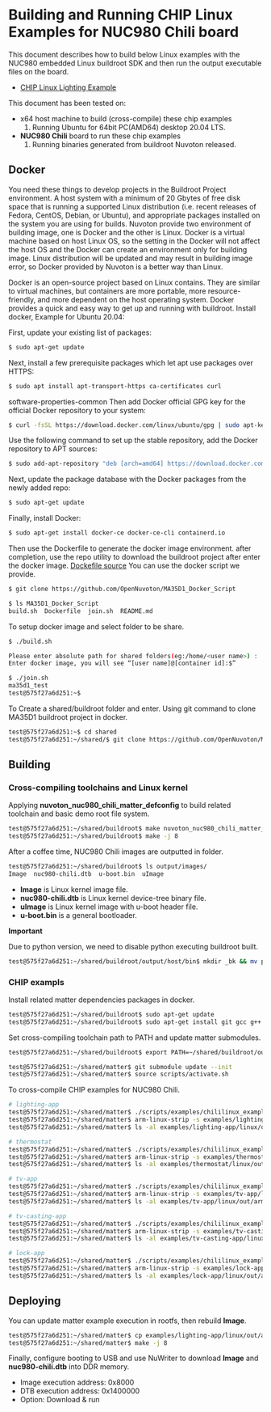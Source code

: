 # Building and Running CHIP Linux Examples for NUC980 Chili board

This document describes how to build below Linux examples with the NUC980 embedded
Linux buildroot SDK and then run the output executable files on the board.

-   [CHIP Linux Lighting Example](../../examples/lighting-app/linux/README.md)

This document has been tested on:

-   x64 host machine to build (cross-compile) these chip examples
    1.  Running Ubuntu for 64bit PC(AMD64) desktop 20.04 LTS.
-   **NUC980 Chili** board to run these chip examples
    1.  Running binaries generated from buildroot Nuvoton released.

## Docker

You need these things to develop projects in the Buildroot Project environment. A host system with a minimum of 20 Gbytes of free disk space that is running a supported Linux distribution (i.e. recent releases of Fedora, CentOS, Debian, or Ubuntu), and appropriate packages installed on the system you are using for builds. Nuvoton provide two environment of building image, one is Docker and the other is Linux. Docker is a virtual machine based on host Linux OS, so the setting in the Docker will not affect the host OS and the Docker can create an environment only for building image. Linux distribution will be updated and may result in building image error, so Docker provided by Nuvoton is a better way than Linux.

Docker is an open-source project based on Linux contains. They are similar to virtual machines, but containers are more portable, more resource-friendly, and more dependent on the host operating system. Docker provides a quick and easy way to get up and running with buildroot. Install docker, Example for Ubuntu 20.04:

First, update your existing list of packages:

```bash
$ sudo apt-get update
```

Next, install a few prerequisite packages which let apt use packages over HTTPS:

```bash
$ sudo apt install apt-transport-https ca-certificates curl
```

software-properties-common
Then add Docker official GPG key for the official Docker repository to your system:

```bash
$ curl -fsSL https://download.docker.com/linux/ubuntu/gpg | sudo apt-key add -
```

Use the following command to set up the stable repository, add the Docker repository to APT sources:

```bash
$ sudo add-apt-repository "deb [arch=amd64] https://download.docker.com/linux/ubuntu focal stable"
```

Next, update the package database with the Docker packages from the newly added repo:

```bash
$ sudo apt-get update
```

Finally, install Docker:

```bash
$ sudo apt-get install docker-ce docker-ce-cli containerd.io
```

Then use the Dockerfile to generate the docker image environment. after completion, use the repo utility to download the buildroot project after enter the docker image. [Dockefile source](https://github.com/OpenNuvoton/MA35D1_Docker_Script.git) You can use the docker script we provide.

```bash
$ git clone https://github.com/OpenNuvoton/MA35D1_Docker_Script

$ ls MA35D1_Docker_Script
build.sh  Dockerfile  join.sh  README.md
```

To setup docker image and select folder to be share.

```bash
$ ./build.sh

Please enter absolute path for shared folders(eg:/home/<user name>) :
Enter docker image, you will see “[user name]@[container id]:$”

$ ./join.sh
ma35d1_test
test@575f27a6d251:~$
```

To Create a shared/buildroot folder and enter. Using git command to clone MA35D1 buildroot project in docker.
```bash
test@575f27a6d251:~$ cd shared
test@575f27a6d251:~/shared/$ git clone https://github.com/OpenNuvoton/MA35D1_Buildroot.git buildroot
```

## Building

### Cross-compiling toolchains and Linux kernel

Applying **nuvoton_nuc980_chili_matter_defconfig** to build related toolchain and basic demo root file system.
```bash
test@575f27a6d251:~/shared/buildroot$ make nuvoton_nuc980_chili_matter_defconfig
test@575f27a6d251:~/shared/buildroot$ make -j 8
```

After a coffee time, NUC980 Chili images are outputted in folder.
```bash
test@575f27a6d251:~/shared/buildroot$ ls output/images/
Image  nuc980-chili.dtb  u-boot.bin  uImage
```
- **Image** is Linux kernel image file.
- **nuc980-chili.dtb** is Linux kernel device-tree binary file.
- **uImage** is Linux kernel image with u-boot header file.
- **u-boot.bin** is a general bootloader.

**Important**

Due to python version, we need to disable python executing buildroot built.
```bash
test@575f27a6d251:~/shared/buildroot/output/host/bin$ mkdir _bk && mv python3  python3.9 _bk
```

### CHIP exampls

Install related matter dependencies packages in docker.
```bash
test@575f27a6d251:~/shared/buildroot$ sudo apt-get update
test@575f27a6d251:~/shared/buildroot$ sudo apt-get install git gcc g++ python pkg-config libssl-dev libdbus-1-dev libglib2.0-dev libavahi-client-dev ninja-build python3-venv python3-dev python3-pip unzip libgirepository1.0-dev libcairo2-dev libreadline-dev libssl-dev
```

Set cross-compiling toolchain path to PATH and update matter submodules.
```bash
test@575f27a6d251:~/shared/buildroot$ export PATH=~/shared/buildroot/output/host/bin:$PATH

test@575f27a6d251:~/shared/matter$ git submodule update --init
test@575f27a6d251:~/shared/matter$ source scripts/activate.sh
```

To cross-compile CHIP examples for NUC980 Chili.
```bash
# lighting-app
test@575f27a6d251:~/shared/matter$ ./scripts/examples/chililinux_example.sh examples/lighting-app/linux examples/lighting-app/linux/out/armv5te
test@575f27a6d251:~/shared/matter$ arm-linux-strip -s examples/lighting-app/linux/out/armv5te/chip-lighting-app
test@575f27a6d251:~/shared/matter$ ls -al examples/lighting-app/linux/out/armv5te/chip-lighting-app

# thermostat
test@575f27a6d251:~/shared/matter$ ./scripts/examples/chililinux_example.sh examples/thermostat/linux examples/thermostat/linux/out/armv5te
test@575f27a6d251:~/shared/matter$ arm-linux-strip -s examples/thermostat/linux/out/armv5te/thermostat-app
test@575f27a6d251:~/shared/matter$ ls -al examples/thermostat/linux/out/armv5te/thermostat-app

# tv-app
test@575f27a6d251:~/shared/matter$ ./scripts/examples/chililinux_example.sh examples/tv-app/linux examples/tv-app/linux/out/armv5te
test@575f27a6d251:~/shared/matter$ arm-linux-strip -s examples/tv-app/linux/out/armv5te/chip-tv-app
test@575f27a6d251:~/shared/matter$ ls -al examples/tv-app/linux/out/armv5te/chip-tv-app

# tv-casting-app
test@575f27a6d251:~/shared/matter$ ./scripts/examples/chililinux_example.sh examples/tv-casting-app/linux examples/tv-casting-app/linux/out/armv5te
test@575f27a6d251:~/shared/matter$ arm-linux-strip -s examples/tv-casting-app/linux/out/armv5te/chip-tv-casting-app
test@575f27a6d251:~/shared/matter$ ls -al examples/tv-casting-app/linux/out/armv5te/chip-tv-casting-app

# lock-app
test@575f27a6d251:~/shared/matter$ ./scripts/examples/chililinux_example.sh examples/lock-app/linux examples/lock-app/linux/out/armv5te
test@575f27a6d251:~/shared/matter$ arm-linux-strip -s examples/lock-app/linux/out/armv5te/chip-lock-app
test@575f27a6d251:~/shared/matter$ ls -al examples/lock-app/linux/out/armv5te/chip-lock-app

```

## Deploying

You can update matter example execution in rootfs, then rebuild **Image**.
```bash
test@575f27a6d251:~/shared/matter$ cp examples/lighting-app/linux/out/armv5te/chip-lighting-app ~/shared/buildroot/board/nuvoton/nuc980/rootfs-chili-matter/opt
test@575f27a6d251:~/shared/matter$ make -j 8
```

Finally, configure booting to USB and use NuWriter to download **Image** and **nuc980-chili.dtb** into DDR memory.
- Image execution address: 0x8000
- DTB execution address: 0x1400000
- Option: Download & run
